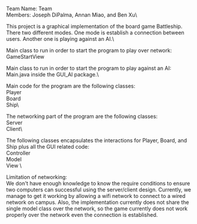 Team Name: Team\
Members: Joseph DiPalma, Annan Miao, and Ben Xu\

This project is a graphical implementation of the board game Battleship. There two different modes. One mode is establish a connection between users. Another one is playing against an AI.\

Main class to run in order to start the program to play over network:\
GameStartView

Main class to run in order to start the program to play against an AI:\
Main.java inside the GUI_AI package.\

Main code for the program are the following classes:\
Player\
Board\
Ship\

The networking part of the program are the following classes:\
Server\
Client\

The following classes encapsulates the interactions for Player, Board, and Ship plus all the GUI related code:\
Controller\
Model\
View \

Limitation of networking:\
We don't have enough knowledge to know the require conditions to ensure two computers can successful using the server/client design. Currently, we manage to get it working by allowing a wifi network to connect to a wired network on campus. Also, the implementation currently does not share the single model class over the network, so the game currently does not work properly over the network even the connection is established.
